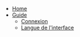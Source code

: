 <!-- docs/_sidebar.md -->

* [Home](/)
* [Guide](fr-ch/guide.md "Guide - PlaynVoice")
    * [Connexion](fr-ch/guide?id=se-connecter-à-playnvoice)
    * [Langue de l'interface](fr-ch/guide?id=changer-la-langue-de-l39interface)